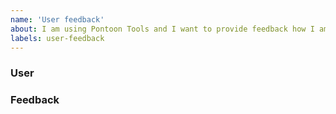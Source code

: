 ```yaml
---
name: 'User feedback'
about: I am using Pontoon Tools and I want to provide feedback how I am satisfied with the existing functionality.
labels: user-feedback
---
```

### User
<!-- What kind of user you are? Are you a Pontoon user (translator, team manager), developer, or someone else? -->

### Feedback

